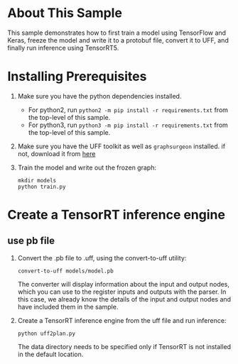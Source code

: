 # About This Sample
This sample demonstrates how to first train a model using TensorFlow and Keras, freeze the model and write it to a protobuf file, convert it to UFF, and finally run inference using TensorRT5.

# Installing Prerequisites
1. Make sure you have the python dependencies installed.
    - For python2, run `python2 -m pip install -r requirements.txt` from the top-level of this sample.
    - For python3, run `python3 -m pip install -r requirements.txt` from the top-level of this sample.
2. Make sure you have the UFF toolkit as well as `graphsurgeon` installed. if not, download it from [here](https://docs.nvidia.com/deeplearning/sdk/tensorrt-install-guide/index.html#installing-tar)

3. Train the model and write out the frozen graph:
    ```
    mkdir models
    python train.py
    ```
# Create a TensorRT inference engine

## use pb file
1. Convert the .pb file to .uff, using the convert-to-uff utility:
    ```
    convert-to-uff models/model.pb
    ```
    The converter will display information about the input and output nodes, which you can use to the register
    inputs and outputs with the parser. In this case, we already know the details of the input and output nodes
    and have included them in the sample.

2. Create a TensorRT inference engine from the uff file and run inference:
    ```
    python uff2plan.py
    ```
    The data directory needs to be specified only if TensorRT is not installed in the default location.
